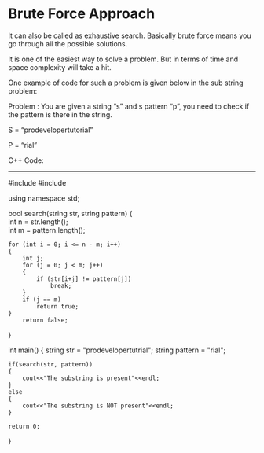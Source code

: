 # Brute Force Approach
It can also be called as exhaustive search. Basically brute force means you go through all the possible solutions.

It is one of the easiest way to solve a problem. But in terms of time and space complexity will take a hit.

One example of code for such a problem is given below in the sub string problem:

Problem :
You are given a string “s” and s pattern “p”, you need to check if the pattern is there in the string.

S = “prodevelopertutorial”

P = “rial”

 C++ Code:
***
\#include<iostream>
\#include<string>

using namespace std;

bool search(string str, string pattern)
{   
	int n = str.length();  
	int m = pattern.length();   
 
	for (int i = 0; i <= n - m; i++)   
	{         
		int j;      
		for (j = 0; j < m; j++)
		{        
			if (str[i+j] != pattern[j])            
				break; 
		}  
		if (j == m) 
			return true;   
	}   
		return false;
}

int main()
{
	string str = "prodevelopertutrial";
	string pattern = "rial";

	if(search(str, pattern))
	{
		cout<<"The substring is present"<<endl;
	}
	else
	{
		cout<<"The substring is NOT present"<<endl;		
	}

	return 0;
}
